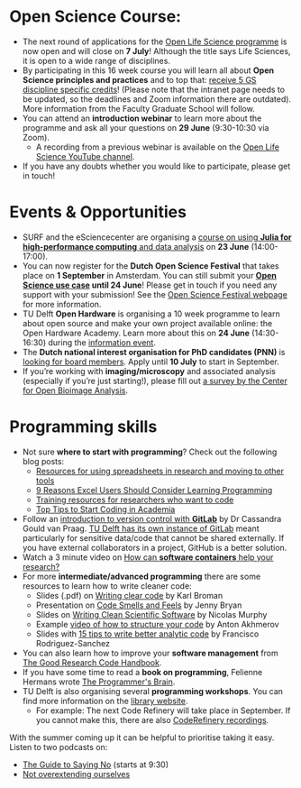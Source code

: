 
# Open Science Course:
* The next round of applications for the [Open Life Science programme](https://openlifesci.org) is now open and will close on **7 July**! 
Although the title says Life Sciences, it is open to a wide range of disciplines. 
* By participating in this 16 week course you will learn all about **Open Science principles and practices** and to top that: [receive 5 GS discipline specific credits](https://intranet.tudelft.nl/-/open-life-science-programme)! 
(Please note that the intranet page needs to be updated, so the deadlines and Zoom information there are outdated).
More information from the Faculty Graduate School will follow.
* You can attend an **introduction webinar** to learn more about the programme and ask all your questions on **29 June** (9:30-10:30 via Zoom). 
  * A recording from a previous webinar is available on the [Open Life Science YouTube channel](https://www.youtube.com/watch?v=rksUzRDFn20&feature=youtu.be).
* If you have any doubts whether you would like to participate, please get in touch!

# Events & Opportunities
* SURF and the eSciencecenter are organising a [course on using **Julia for high-performance computing** and data analysis](https://www.surf.nl/en/agenda/julia-for-hpc) on **23 June** (14:00-17:00).
* You can now register for the **Dutch Open Science Festival** that takes place on **1 September** in Amsterdam. 
You can still submit your **[Open Science use case](https://opensciencefestival.nl/call-for-open-science-awards-2022/) until 24 June**! Please get in touch if you need any support with your submission! 
See the [Open Science Festival webpage](https://opensciencefestival.nl/) for more information.
* TU Delft **Open Hardware** is organising a 10 week programme to learn about open source and make your own project available online: the Open Hardware Academy. 
Learn more about this on **24 June** (14:30-16:30) during the [information event](https://www.eventbrite.co.uk/e/announcing-the-open-hardware-academy-tickets-351094893277).
* The **Dutch national interest organisation for PhD candidates (PNN)** is [looking for board members](https://hetpnn.nl/en/vacatures/). 
Apply until **10 July** to start in September. 
* If you’re working with **imaging/microscopy** and associated analysis (especially if you’re just starting!), please fill out [a survey by the Center for Open Bioimage Analysis](https://docs.google.com/forms/d/e/1FAIpQLSeaqL5EA94TDHOVUFOgARc5w6WSoeQoIOD0N81feVwyZFUemg/viewform). 

# Programming skills
*	Not sure **where to start with programming**? Check out the following blog posts:
    * [Resources for using spreadsheets in research and moving to other tools](https://www.software.ac.uk/blog/2021-11-05-resources-using-spreadsheets-research-and-moving-other-tools)
    * [9 Reasons Excel Users Should Consider Learning Programming](https://www.dataquest.io/blog/9-reasons-excel-users-should-consider-learning-programming/)
    * [Training resources for researchers who want to code](https://www.software.ac.uk/blog/2021-11-11-training-resources-researchers-want-learn-code) 
    * [Top Tips to Start Coding in Academia](https://www.software.ac.uk/blog/2021-11-04-top-tips-start-coding-academia)
* Follow an [introduction to version control with **GitLab**](https://vimeo.com/668637653) by Dr Cassandra Gould van Praag. 
[TU Delft has its own instance of GitLab](https://gitlab.tudelft.nl/)  meant particularly for sensitive data/code that cannot be shared externally. 
If you have external collaborators in a project, GitHub is a better solution. 
* Watch a 3 minute video on [How can **software containers** help your research?](https://www.youtube.com/watch?v=HelrQnm3v4g)
* For more **intermediate/advanced programming** there are some resources to learn how to write cleaner code: 
  * Slides (.pdf) on [Writing clear code](https://kbroman.org/AdvData/14_clearcode.pdf) by Karl Broman
  * Presentation on [Code Smells and Feels](https://github.com/jennybc/code-smells-and-feels#readme) by Jenny Bryan
  * Slides on [Writing Clean Scientific Software](https://doi.org/10.5281/zenodo.3922957) by Nicolas Murphy 
  * Example [video of how to structure your code](https://www.youtube.com/watch?v=EQIOyF2oots) by Anton Akhmerov
  * Slides with [15 tips to write better analytic code](https://doi.org/10.6084/m9.figshare.13362740.v1) by Francisco Rodriguez-Sanchez
* You can also learn how to improve your **software management** from [The Good Research Code Handbook](https://goodresearch.dev/index.html).
* If you have some time to read a **book on programming**, Felienne Hermans wrote [The Programmer's Brain](https://www.universiteitleiden.nl/en/research/research-output/science/the-programmers-brain).
* TU Delft is also organising several **programming workshops**. 
You can find more information on the [library website]( https://www.tudelft.nl/en/library/research-data-management/r/training-events/training-for-researchers/). 
  * For example: The next Code Refinery will take place in September. 
If you cannot make this, there are also [CodeRefinery recordings](https://www.youtube.com/playlist?list=PLpLblYHCzJABxMUsrXAM4g8i2d9W4oyft).

With the summer coming up it can be helpful to prioritise taking it easy. Listen to two podcasts on: 
* [The Guide to Saying No](https://www.deargradstudent.com/episodes/64) (starts at 9:30)
* [Not overextending ourselves](https://open.spotify.com/episode/2WrDeT1u4XjkANRJz7C5Pm?si=d6d74ea5466d46fb)
